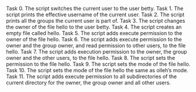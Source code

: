 Task 0. The script switches the current user to the user betty.
Task 1. The script prints the effective username of the current user.
Task 2. The script prints all the groups the current user is part of.
Task 3. The script changes the owner of the file hello to the user betty.
Task 4. The script creates an empty file called hello.
Task 5. The script adds execute permission to the owner of the file hello.
Task 6. The script adds execute permission to the owner and the group owner, and read permission to other users, to the file hello.
Task 7. The script adds execution permission to the owner, the group owner and the other users, to the file hello.
Task 8. The script sets the permission to the file hello.
Task 9. The script sets the mode of the file hello.
Task 10.  The script sets the mode of the file hello the same as olleh’s mode.
Task 11. The script adds execute permission to all subdirectories of the current directory for the owner, the group owner and all other users.
